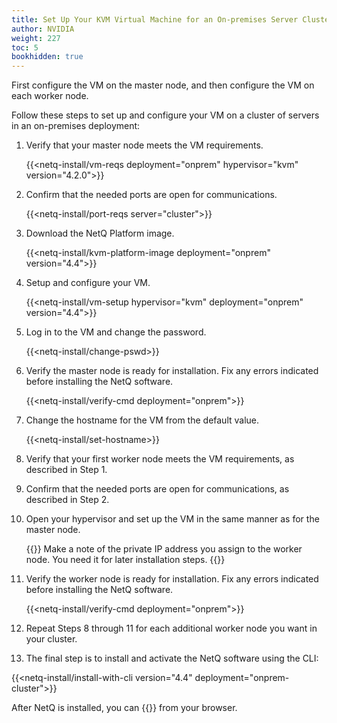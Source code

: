 ```yaml
---
title: Set Up Your KVM Virtual Machine for an On-premises Server Cluster
author: NVIDIA
weight: 227
toc: 5
bookhidden: true
---
```

First configure the VM on the master node, and then configure the VM on each worker node.

Follow these steps to set up and configure your VM on a cluster of servers in an on-premises deployment:

1. Verify that your master node meets the VM requirements.

    {{<netq-install/vm-reqs deployment="onprem" hypervisor="kvm" version="4.2.0">}}

2. Confirm that the needed ports are open for communications.

    {{<netq-install/port-reqs server="cluster">}}

3. Download the NetQ Platform image.

    {{<netq-install/kvm-platform-image deployment="onprem" version="4.4">}}

4. Setup and configure your VM.

    {{<netq-install/vm-setup hypervisor="kvm" deployment="onprem" version="4.4">}}

5. Log in to the VM and change the password.

    {{<netq-install/change-pswd>}}
6. Verify the master node is ready for installation. Fix any errors indicated before installing the NetQ software.

    {{<netq-install/verify-cmd deployment="onprem">}}

7. Change the hostname for the VM from the default value.

    {{<netq-install/set-hostname>}}

8. Verify that your first worker node meets the VM requirements, as described in Step 1.

9. Confirm that the needed ports are open for communications, as described in Step 2.

10. Open your hypervisor and set up the VM in the same manner as for the master node.

    {{<notice note>}}
Make a note of the private IP address you assign to the worker node. You need it for later installation steps.
    {{</notice>}}

11. Verify the worker node is ready for installation. Fix any errors indicated before installing the NetQ software.

    {{<netq-install/verify-cmd deployment="onprem">}}

12. Repeat Steps 8 through 11 for each additional worker node you want in your cluster.

13. The final step is to install and activate the NetQ software using the CLI:

{{<netq-install/install-with-cli version="4.4" deployment="onprem-cluster">}}

After NetQ is installed, you can {{<link title="Access the NetQ UI" text="log in to NetQ">}} from your browser.
